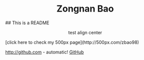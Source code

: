 <h1 align="center"> Zongnan Bao </h1>
## This is a README
<p align="center"> test align center </p>
[click here to check my 500px page](http://500px.com/zbao98)

http://github.com - automatic!
[GitHub](http://500px.com/zbao98)
